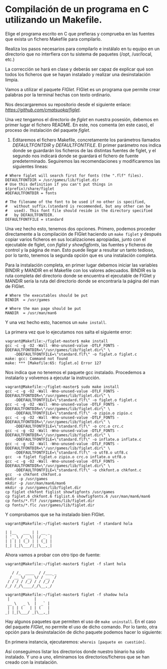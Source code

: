 # Compilación de un programa en C utilizando un Makefile.

Elige el programa escrito en C que prefieras y comprueba en las fuentes que
exista un fichero Makefile para compilarlo.

Realiza los pasos necesarios para compilarlo e instálalo en tu equipo en un
directorio que no interfiera con tu sistema de paquetes (/opt, /usr/local, etc.)

La corrección se hará en clase y deberás ser capaz de explicar qué son todos
los ficheros que se hayan instalado y realizar una desinstalación limpia.

Vamos a utilizar el paquete _FIGlet_. FIGlet es un programa que permite
crear palabras por la terminal hechas con texto ordinario.

Nos descargaremos su repositorio desde el siguiente enlace: _https://github.com/cmatsuoka/figlet_.

Una vez tengamos el directorio de _figlet_ en nuestra posesión, debemos en
primer lugar el fichero README. En este, nos comenta (en este caso), el
proceso de instalación del paquete _figlet_.

1. Editaremos el fichero Makefile, concretamente los parámetros llamados
_DEFAULTFONTDIR_ y _DEFAULTFONTFILE_. El primer parámetro nos indica donde
se guardarán los ficheros de las distintas fuentes de figlet, y el segundo
nos indicará donde se guardará el fichero de fuente predeterminado.
Seguiremos las recomendaciones y modificaremos las siguientes líneas:

```
# Where figlet will search first for fonts (the ".flf" files).
DEFAULTFONTDIR = /usr/games/lib/figlet.dir
# Use this definition if you can't put things in $(prefix)/share/figlet
#DEFAULTFONTDIR = fonts

# The filename of the font to be used if no other is specified,
#   without suffix.(standard is recommended, but any other can be
#   used). This font file should reside in the directory specified
#   by DEFAULTFONTDIR.
DEFAULTFONTFILE = standard
```

Una vez hecho esto, tenemos dos opciones. Primero, podemos proceder directamente
a la compilación de FIGlet haciendo un ```make figlet``` y después copiar varios
ficheros en sus localizaciones apropiadas, junto con el ejecutable de figlet,
con _figlist y showfigfonts_, las fuentes y ficheros de control y la página de
man. Esto puede llegar a resultar un tanto tedioso, por lo tanto, tenemos la
segunda opción que es una instalación completa.

Para la instalación completa, en primer lugar debemos iniciar las variables
BINDIR y MANDIR en el Makefile con los valores adecuados. BINDIR es la ruta
completa del directorio donde se encuentra el ejecutable de FIGlet y MANDIR
sería la ruta del directorio donde se encontraría la página del man de FIGlet.

```
# Where the executables should be put
BINDIR  = /usr/games

# Where the man page should be put
MANDIR  = /usr/man/man6
```

Y una vez hecho esto, hacemos un ```make install```.

La primera vez que lo ejecutamos nos salta el siguiente error:

```
vagrant@Makefile:~/figlet-master$ make install
gcc -c -g -O2 -Wall -Wno-unused-value -DTLF_FONTS -DDEFAULTFONTDIR=\"/usr/games/lib/figlet.dir\" \
	-DDEFAULTFONTFILE=\"standard.flf\" -o figlet.o figlet.c
make: gcc: Command not found
make: *** [Makefile:65: figlet.o] Error 127
```

Nos indica que no tenemos el paquete gcc instalado. Procedemos a instalarlo y
volvemos a ejecutar la instrucción.

```
vagrant@Makefile:~/figlet-master$ sudo make install
gcc -c -g -O2 -Wall -Wno-unused-value -DTLF_FONTS -DDEFAULTFONTDIR=\"/usr/games/lib/figlet.dir\" \
	-DDEFAULTFONTFILE=\"standard.flf\" -o figlet.o figlet.c
gcc -c -g -O2 -Wall -Wno-unused-value -DTLF_FONTS -DDEFAULTFONTDIR=\"/usr/games/lib/figlet.dir\" \
	-DDEFAULTFONTFILE=\"standard.flf\" -o zipio.o zipio.c
gcc -c -g -O2 -Wall -Wno-unused-value -DTLF_FONTS -DDEFAULTFONTDIR=\"/usr/games/lib/figlet.dir\" \
	-DDEFAULTFONTFILE=\"standard.flf\" -o crc.o crc.c
gcc -c -g -O2 -Wall -Wno-unused-value -DTLF_FONTS -DDEFAULTFONTDIR=\"/usr/games/lib/figlet.dir\" \
	-DDEFAULTFONTFILE=\"standard.flf\" -o inflate.o inflate.c
gcc -c -g -O2 -Wall -Wno-unused-value -DTLF_FONTS -DDEFAULTFONTDIR=\"/usr/games/lib/figlet.dir\" \
	-DDEFAULTFONTFILE=\"standard.flf\" -o utf8.o utf8.c
gcc  -o figlet figlet.o zipio.o crc.o inflate.o utf8.o
gcc -c -g -O2 -Wall -Wno-unused-value -DTLF_FONTS -DDEFAULTFONTDIR=\"/usr/games/lib/figlet.dir\" \
	-DDEFAULTFONTFILE=\"standard.flf\" -o chkfont.o chkfont.c
gcc  -o chkfont chkfont.o
mkdir -p /usr/games
mkdir -p /usr/man/man6/man6
mkdir -p /usr/games/lib/figlet.dir
cp figlet chkfont figlist showfigfonts /usr/games
cp figlet.6 chkfont.6 figlist.6 showfigfonts.6 /usr/man/man6/man6
cp fonts/*.flf /usr/games/lib/figlet.dir
cp fonts/*.flc /usr/games/lib/figlet.dir
```

Y comprobamos que se ha instalado bien FIGlet.

```
vagrant@Makefile:~/figlet-master$ figlet -f standard hola

| |__   ___ | | __ _
| '_ \ / _ \| |/ _` |
| | | | (_) | | (_| |
|_| |_|\___/|_|\__,_|
```

Ahora vamos a probar con otro tipo de fuente:

```
vagrant@Makefile:~/figlet-master$ figlet -f slant hola

   / /_  ____  / /___ _
  / __ \/ __ \/ / __ `/
 / / / / /_/ / / /_/ /
/_/ /_/\____/_/\__,_/

```

```
vagrant@Makefile:~/figlet-master$ figlet -f shadow hola
 |           |
 __ \   _ \  |  _` |
 | | | (   | | (   |
_| |_|\___/ _|\__,_|

```

Hay algunos paquetes que permiten el uso de ```make uninstall```. En el caso
del paquete _FIGlet_, no permite el uso de dicho comando. Por lo tanto, otra
opción para la desinstalación de dicho paquete podemos hacer lo siguiente:

En primera instancia, ejecutaremos: ```whereis [paquete en cuestión]```.

Así conseguimos listar los directorios donde nuestro binario ha sido instalado.
Y uno a uno, eliminamos los directorios/ficheros que se han creado con la
instalación.
